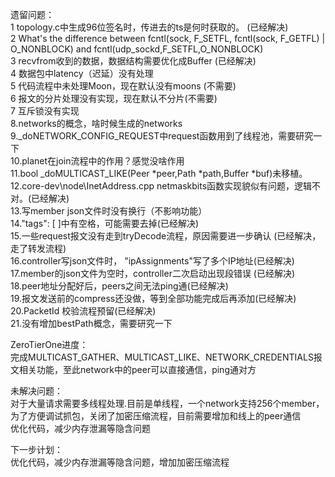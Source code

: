 遗留问题：<br>
1 topology.c中生成96位签名时，传进去的ts是何时获取的。     (已经解决)<br>
2 What's the difference between fcntl(sock, F_SETFL, fcntl(sock, F_GETFL) | O_NONBLOCK) and fcntl(udp_sockd,F_SETFL,O_NONBLOCK)<br>
3 recvfrom收到的数据，数据结构需要优化成Buffer (已经解决)<br>
4 数据包中latency（迟延）没有处理<br>5 代码流程中未处理Moon，现在默认没有moons (不需要)<br>
6 报文的分片处理没有实现，现在默认不分片(不需要)<br>
7 互斥锁没有实现<br>
8.networks的概念，啥时候生成的networks<br>
9._doNETWORK_CONFIG_REQUEST中request函数用到了线程池，需要研究一下<br>
10.planet在join流程中的作用？感觉没啥作用<br>
11.bool _doMULTICAST_LIKE(Peer *peer,Path *path,Buffer *buf)未移植。<br>
12.core-dev\node\InetAddress.cpp netmaskbits函数实现貌似有问题，逻辑不对。(已经解决)<br>
13.写member json文件时没有换行（不影响功能）<br>
14."tags": [ ]中有空格，可能需要去掉(已经解决)<br>
15.一些request报文没有走到tryDecode流程，原因需要进一步确认 (已经解决，走了转发流程)<br>
16.controller写json文件时， "ipAssignments"写了多个IP地址(已经解决)<br>
17.member的json文件为空时，controller二次启动出现段错误 (已经解决)<br>
18.peer地址分配好后，peers之间无法ping通(已经解决)<br>
19.报文发送前的compress还没做，等到全部功能完成后再添加(已经解决)<br>
20.PacketId 校验流程预留(已经解决)<br>
21.没有增加bestPath概念，需要研究一下<br>



ZeroTierOne进度：<br>
	完成MULTICAST_GATHER、MULTICAST_LIKE、NETWORK_CREDENTIALS报文相关功能，至此network中的peer可以直接通信，ping通对方<br>

未解决问题：<br>
	对于大量请求需要多线程处理.目前是单线程，一个network支持256个member，<br>
	为了方便调试抓包，关闭了加密压缩流程，目前需要增加和线上的peer通信<br>
	优化代码，减少内存泄漏等隐含问题<br>

下一步计划：<br>
	优化代码，减少内存泄漏等隐含问题，增加加密压缩流程<br>





